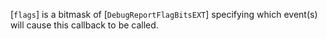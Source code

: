 [`flags`] is a bitmask of [`DebugReportFlagBitsEXT`] specifying
which event(s) will cause this callback to be called.